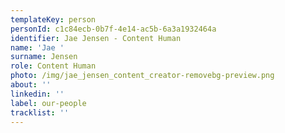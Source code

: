 ```yaml
---
templateKey: person
personId: c1c84ecb-0b7f-4e14-ac5b-6a3a1932464a
identifier: Jae Jensen - Content Human
name: 'Jae '
surname: Jensen
role: Content Human
photo: /img/jae_jensen_content_creator-removebg-preview.png
about: ''
linkedin: ''
label: our-people
tracklist: ''
---
```

